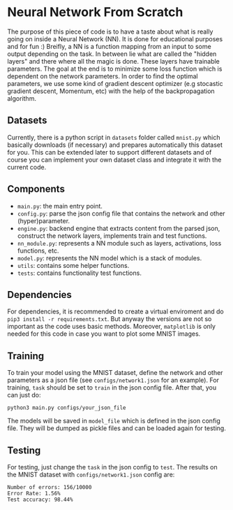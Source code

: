 # Neural Network From Scratch

The purpose of this piece of code is to have a taste about what is really going on inside a Neural Network (NN). It is done for educational purposes and for fun :) Breifly, a NN is a function mapping from an input to some output depending on the task. In between lie what are called the "hidden layers" and there where all the magic is done. These layers have trainable parameters. The goal at the end is to minimize some loss function which is dependent on the network parameters. In order to find the optimal parameters, we use some kind of gradient descent optimizer (e.g stocastic gradient descent, Momentum, etc) with the help of the backpropagation algorithm.

## Datasets

Currently, there is a python script in `datasets` folder called `mnist.py` which basically downloads (if necessary) and prepares automatically this dataset for you. This can be extended later to support different datasets and of course you can implement your own dataset class and integrate it with the current code.

## Components

- `main.py`: the main entry point.
- `config.py`: parse the json config file that contains the network and other (hyper)parameter.
- `engine.py`: backend engine that extracts content from the parsed json, construct the network layers, implements train and test functions.
- `nn_module.py`: represents a NN module such as layers, activations, loss functions, etc.
- `model.py`: represents the NN model which is a stack of modules.
- `utils`: contains some helper functions.
- `tests`: contains functionality test functions.

## Dependencies

For dependencies, it is recommended to create a virtual enviroment and do `pip3 install -r requirements.txt`. But anyway the versions are not so important as the code uses basic methods. Moreover, `matplotlib` is only needed for this code in case you want to plot some MNIST images.

## Training

To train your model using the MNIST dataset, define the network and other parameters as a json file (see `configs/network1.json` for an example). For training, `task` should be set to `train` in the json config file. After that, you can just do:

`python3 main.py configs/your_json_file`

The models will be saved in `model_file` which is defined in the json config file. They will be dumped as pickle files and can be loaded again for testing.

## Testing

For testing, just change the `task` in the json config to `test`. The results on the MNIST dataset with `configs/network1.json` config are:
```
Number of errors: 156/10000
Error Rate: 1.56%
Test accuracy: 98.44%
```
